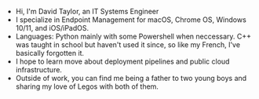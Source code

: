 - Hi, I'm David Taylor, an IT Systems Engineer
- I specialize in Endpoint Management for macOS, Chrome OS, Windows 10/11, and iOS/iPadOS.
- Languages: Python mainly with some Powershell when neccessary. C++ was taught in school but haven't used it since, so like my French, I've basically forgotten it.
- I hope to learn move about deployment pipelines and public cloud infrastructure.
- Outside of work, you can find me being a father to two young boys and sharing my love of Legos with both of them.
